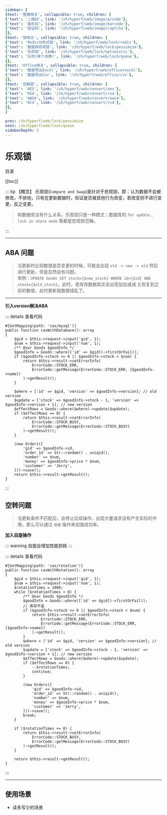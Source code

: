 ```yaml
---
sidebar: [
{text: '图像相关', collapsible: true, children: [
{'text': '二维码', link: '/zh/hyperf/web/image/qrcode'},
{'text': '条形码', link: '/zh/hyperf/web/image/barcode'},
{'text': '验证码', link: '/zh/hyperf/web/image/captcha'},
]},
{text: '锁相关', collapsible: true, children: [
{'text': 'Redis分布式锁', link: '/zh/hyperf/web/lock/redis'},
{'text': '数据库悲观锁', link: '/zh/hyperf/web/lock/pessimism'},
{'text': '乐观锁', link: '/zh/hyperf/web/lock/optimistic'},
{'text': '队列(单个消费)', link: '/zh/hyperf/web/lock/queue'},
]},
{text: 'Office相关', collapsible: true, children: [
{'text': '数据导出Excel', link: '/zh/hyperf/web/office/excel'},
{'text': '数据导出Csv', link: '/zh/hyperf/web/office/csv'},
]},
{text: '加解密', collapsible: true, children: [
{'text': 'AES', link: '/zh/hyperf/web/convert/aes'},
{'text': 'RSA', link: '/zh/hyperf/web/convert/rsa'},
{'text': 'AWS4', link: '/zh/hyperf/web/convert/aws4'},
{'text': 'RC4', link: '/zh/hyperf/web/convert/rc4'},
]},
]

prev: /zh/hyperf/web/lock/pessimism
next: /zh/hyperf/web/lock/queue
sidebarDepth: 3
---
```


# 乐观锁

目录

[[toc]]

::: tip 【概念】
乐观锁(`Compare and Swap`)是针对于悲观锁，即：认为数据不会被修改，不排他，只有在更新数据时，验证是否被其他行为改变，若改变则不进行变更，反之变更。
> 和数据库没有什么关系，乐观锁只是一种模式；数据库的 `for update` 、`lock in share mode` 等都是悲观锁范畴。

:::

---

## ABA 问题

> 当更新时比较数值是否变更的时候，可能会出现 `old -> new -> old` 然后进行更新，但是显然会有问题。\
> 举例：`UPDATE Goods SET stock={$new_stock} WHERE id={$id} AND stock={$old_stock}`。此时，老库存数据其实会出现加加减减
> 又恢复到之前的数值，此时更新就数据错乱了。

---

**引入version解决ABA**

::: details 查看代码
```php:no-line-numbers
#[GetMapping(path: 'cas/mysql')]
public function casWithDatabase(): array
{
    $gid = $this->request->input('gid', 1);
    $num = $this->request->input('num', 1);
    /** @var Goods $goodInfo */
    $goodInfo = Goods::where(['id' => $gid])->firstOrFail();
    if ($goodInfo->stock <= 0 || $goodInfo->stock < $num) {
        return $this->result->setErrorInfo(
            ErrorCode::STOCK_ERR,
            ErrorCode::getMessage(ErrorCode::STOCK_ERR, [$goodInfo->name])
        )->getResult();
    }

    $where = ['id' => $gid, 'version' => $goodInfo->version]; // old version
    $update = ['stock' => $goodInfo->stock - 1, 'version' => $goodInfo->version + 1]; // new version
    $effectRows = Goods::where($where)->update($update);
    if ($effectRows == 0) {
        return $this->result->setErrorInfo(
            ErrorCode::STOCK_BUSY,
            ErrorCode::getMessage(ErrorCode::STOCK_BUSY)
        )->getResult();
    }

    (new Orders([
        'gid' => $goodInfo->id,
        'order_id' => Str::random() . uniqid(),
        'number' => $num,
        'money' => $goodInfo->price * $num,
        'customer' => 'Jerry',
    ]))->save();
    return $this->result->getResult();
}
```
:::

## 空转问题

> 当更新条件不匹配后，会停止后续操作，出现大量请求没有产生实际的作用，那么可以通过 `自旋` 操作来加强成功率。

**加入自旋操作**

::: warning
自旋会增加性能损耗
:::

::: details 查看代码
```php:no-line-numbers
#[GetMapping(path: 'cas/rotation')]
public function casWithRotation(): array
{
    $gid = $this->request->input('gid', 1);
    $num = $this->request->input('num', 1);
    $rotationTimes = 1000;
    while ($rotationTimes > 0) {
        /** @var Goods $goodInfo */
        $goodInfo = Goods::where(['id' => $gid])->firstOrFail();
        // 库存不足
        if ($goodInfo->stock <= 0 || $goodInfo->stock < $num) {
            return $this->result->setErrorInfo(
                ErrorCode::STOCK_ERR,
                ErrorCode::getMessage(ErrorCode::STOCK_ERR, [$goodInfo->name])
            )->getResult();
        }
        $where = ['id' => $gid, 'version' => $goodInfo->version]; // old version
        $update = ['stock' => $goodInfo->stock - 1, 'version' => $goodInfo->version + 1]; // new version
        $effectRows = Goods::where($where)->update($update);
        if ($effectRows == 0) {
            --$rotationTimes;
            continue;
        }

        (new Orders([
            'gid' => $goodInfo->id,
            'order_id' => Str::random() . uniqid(),
            'number' => $num,
            'money' => $goodInfo->price * $num,
            'customer' => 'Jerry',
        ]))->save();
        break;
    }

    if ($rotationTimes <= 0) {
        return $this->result->setErrorInfo(
            ErrorCode::STOCK_BUSY,
            ErrorCode::getMessage(ErrorCode::STOCK_BUSY)
        )->getResult();
    }

    return $this->result->getResult();
}
```
:::

---

## 使用场景

- 读多写少的场景